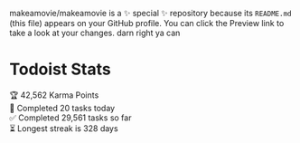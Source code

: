 makeamovie/makeamovie is a ✨ special ✨ repository because its `README.md` (this file) appears on your GitHub profile.
You can click the Preview link to take a look at your changes. darn right ya can

# Todoist Stats

<!-- TODO-IST:START -->
🏆  42,562 Karma Points           
🌸  Completed 20 tasks today           
✅  Completed 29,561 tasks so far           
⏳  Longest streak is 328 days
<!-- TODO-IST:END -->